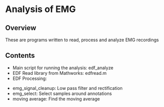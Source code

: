 # Analysis of EMG
## Overview
These are programs written to read, process and analyze EMG recordings
## Contents
* Main script for running the analysis: edf_analyze
* EDF Read library from Mathworks: edfread.m
* EDF Processing:
- emg_signal_cleanup: Low pass filter and rectification
- emg_select: Select samples around annotations
- moving average: Find the moving average
